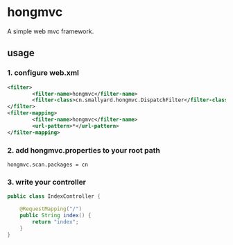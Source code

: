 # hongmvc
A simple web mvc framework.

## usage

### 1. configure web.xml

``` xml
<filter>
        <filter-name>hongmvc</filter-name>
        <filter-class>cn.smallyard.hongmvc.DispatchFilter</filter-class>
</filter>
<filter-mapping>
        <filter-name>hongmvc</filter-name>
        <url-pattern>*</url-pattern>
</filter-mapping>
```

### 2. add hongmvc.properties to your root path

```
hongmvc.scan.packages = cn
```

### 3. write your controller

```java
public class IndexController {

    @RequestMapping("/")
    public String index() {
        return "index";
    }
}
```


